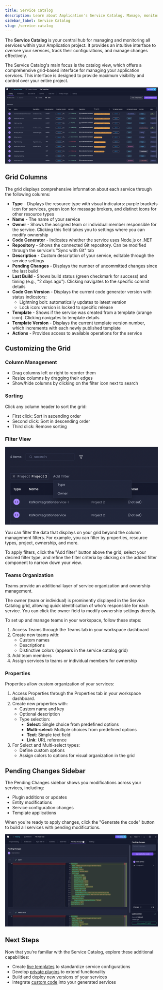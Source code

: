 ```yaml
---
title: Service Catalog
description: Learn about Amplication's Service Catalog. Manage, monitor, and configure your services through an intuitive interface.
sidebar_label: Service Catalog
slug: /service-catalog
---
```


The **Service Catalog** is your central hub for managing and monitoring all services within your Amplication project. It provides an intuitive interface to oversee your services, track their configurations, and manage changes effectively.

The Service Catalog's main focus is the catalog view, which offers a comprehensive grid-based interface for managing your application services. This interface is designed to provide maximum visibility and control over your entire project.

![Amplication Service Catalog](./assets/service-catalog/service-catalog.png)

## Grid Columns
The grid displays comprehensive information about each service through the following columns:

- **Type** - Displays the resource type with visual indicators: purple brackets icon for services, green icon for message brokers, and distinct icons for other resource types
- **Name** - The name of your service
- **Owner** - Shows the assigned team or individual member responsible for the service. Clicking this field takes you to settings where you can modify ownership
- **Code Generator** - Indicates whether the service uses Node.js or .NET
- **Repository** - Shows the connected Git repository. Can be modified through the service's "Sync with Git" tab
- **Description** - Custom description of your service, editable through the service settings
- **Pending Changes** - Displays the number of uncommitted changes since the last build
- **Last Build** - Shows build status (green checkmark for success) and timing (e.g., "2 days ago"). Clicking navigates to the specific commit details
- **Code Gen Version** - Displays the current code generator version with status indicators:
  - Lightning bolt: automatically updates to latest version
  - Lock icon: version is locked to specific release
- **Template** - Shows if the service was created from a template (orange icon). Clicking navigates to template details
- **Template Version** - Displays the current template version number, which increments with each newly published template
- **Actions** - Provides access to available operations for the service

## Customizing the Grid

### Column Management

- Drag columns left or right to reorder them
- Resize columns by dragging their edges
- Show/hide columns by clicking on the filter icon next to search

### Sorting

Click any column header to sort the grid:

- First click: Sort in ascending order
- Second click: Sort in descending order
- Third click: Remove sorting

### Filter View

![Add filter to grid](./assets/service-catalog/above-grid-add-filter.png)

You can filter the data that displays on your grid beyond the column management filters.
For example, you can filter by properties, resource types, project, ownership, and more.

To apply filters, click the "Add filter" button above the grid, select your desired filter type, and refine the filter criteria by clicking on the added filter component to narrow down your view.

### Teams Organization

Teams provide an additional layer of service organization and ownership management.

The owner (team or individual) is prominently displayed in the Service Catalog grid, allowing quick identification of who's responsible for each service.
You can click the owner field to modify ownership settings directly.

To set up and manage teams in your workspace, follow these steps:

1. Access Teams through the Teams tab in your workspace dashboard
2. Create new teams with:
   - Custom names
   - Descriptions
   - Distinctive colors (appears in the service catalog grid)
3. Add team members
4. Assign services to teams or individual members for ownership

### Properties

Properties allow custom organization of your services:

1. Access Properties through the Properties tab in your workspace dashboard.
2. Create new properties with:
   - Custom name and key
   - Optional description
   - Type selection:
     - **Select**: Single choice from predefined options
     - **Multi-select**: Multiple choices from predefined options
     - **Text**: Simple text field
     - **Link**: URL reference
3. For Select and Multi-select types:
   - Define custom options
   - Assign colors to options for visual organization in the grid

## Pending Changes Sidebar

The Pending Changes sidebar shows you modifications across your services, including:

- Plugin additions or updates
- Entity modifications
- Service configuration changes
- Template applications

When you're ready to apply changes, click the "Generate the code" button to build all services with pending modifications.

![Amplication Service Catalog Pending Changes Sidebar](./assets/service-catalog/pending-changes-sidebar.png)

## Next Steps

Now that you're familiar with the Service Catalog, explore these additional capabilities:

- Create [live templates](/live-service-templates/) to standardize service configurations
- Develop [private plugins](/private-plugins/) to extend functionality
- Build and deploy [new versions](/building-new-versions/) of your services
- Integrate [custom code](/how-to/custom-code/) into your generated services
